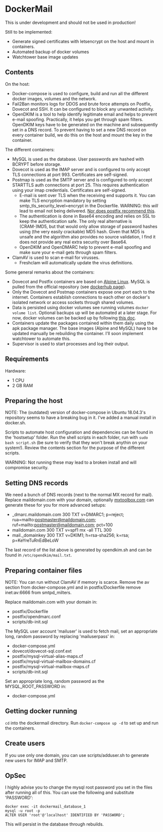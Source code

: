 # DockerMail

This is under development and should not be used in production!

Still to be implemented:
* Generate signed certificates with letsencrypt on the host and mount in containers.
* Automated backup of docker volumes
* Watchtower base image updates

## Contents

On the host:  
* Docker-compose is used to configure, build and run all the different docker images, volumes and the network.
* Fail2Ban monitors logs for DDOS and brute force attempts on Postfix, Dovecot and SSH. It can be configured to block any unwanted activity.
* OpenDKIM is a tool to help identify legitimate email and helps to prevent e-mail spoofing. Practically, it helps you get through spam filters. OpenDKIM keys have to be generated on the machine and subsequently set in a DNS record. To prevent having to set a new DNS record on every container build, we do this on the host and mount the key in the container.
  
The different containers:  
* MySQL is used as the database. User passwords are hashed with BCRYPT before storage.
* Dovecot is used as the IMAP server and is configured to only accept TLS connections at port 993. Certificates are self-signed.
* Postmap is used as the SMTP server and is configured to only accept STARTTLS auth connections at port 25. This requires authentication using your imap credentials. Certificates are self-signed.
  * E-mail is sent over TLS when the receiving end supports it. You can make TLS encryption mandatory by setting smtp_tls_security_level=encrypt in the Dockerfile. WARNING: this _will_ lead to email not being delivered. [Nor does postfix recommend this](http://www.postfix.org/postconf.5.html#smtp_tls_security_level).
  * The authentication is done in Base64 encoding and relies on SSL to keep the authentication safe. The only real alternative is (CRAM-)MD5, but that would only allow storage of password hashes using (the very easily crackable) MD5 hash. Given that MD5 is unsafe and the algorithm also provides no source validation, I find it does not provide any real extra security over Base64.
  * OpenDKIM and OpenDMARC help to prevent e-mail spoofing and make sure your e-mail gets through spam filters.
* ClamAV is used to scan e-mail for virusses.
  * Freshclam will automatically update the virus definitions.
  
Some general remarks about the containers:  
* Dovecot and Postfix containers are based on [Alpine Linux](https://www.alpinelinux.org/). MySQL is pulled from the official repository (see [dockerhub page](https://hub.docker.com/r/mysql/mysql-server)).
* Only the Dovecot and Postmap containers expose one port each to the internet. Containers establish connections to each other on docker's isolated network or access sockets through shared volumes.
* Data is persisted using docker volumes see running volumes `docker volume list`. Optional backups up will be automated at a later stage. For now, docker volumes can be backed up by following [this doc](https://docs.docker.com/storage/volumes/#backup-restore-or-migrate-data-volumes).
* Containers update the packages contained within them daily using the apk package manager. The base images (Alpine and MySQL) have to be updated manually be rebuilding the container. I'll soon implement watchtower to automate this.
* Supervisor is used to start processes and log their output.

## Requirements

Hardware:  
* 1 CPU
* 2 GB RAM

## Preparing the host

NOTE: The (outdated) version of docker-compose in Ubuntu 18.04.3's repository seems to have a breaking bug in it. I've added a manual install in docker.sh.

Scripts to automate host configuration and dependencies can be found in the 'hostsetup' folder. Run the shell scripts in each folder, run with `sudo bash script.sh` (be sure to verify that they won't break anythin on your system!). Review the contents section for the purpose of the different scripts.  
  
WARNING: Not running these may lead to a broken install and will compromise security.

## Setting DNS records

We need a bunch of DNS records (next to the normal MX record for mail). Replace maildomain.com with your domain, optionally [mxtoolbox.com](https://mxtoolbox.com/) can generate these for you for more advanced setups:  

* _dmarc.maildomain.com   300 TXT v=DMARC1; p=reject; rua=mailto:postmaster@maildomain.com; ruf=mailto:postmaster@maildomain.com; pct=100
* maildomain.com 300  TXT v=spf1 mx -all  TTL 300
* mail._domainkey 300 TXT v=DKIM1; h=rsa-sha256; k=rsa; p=KeYreTuRnEdBeLoW
  
The last record of the list above is generated by opendkim.sh and can be found in `/etc/opendkim/mail.txt`.

## Preparing container files

NOTE: You can run without ClamAV if memory is scarce. Remove the av section from docker-compose.yml and in postfix/Dockerfile remove inet:av:6666 from smtpd_milters.

Replace maildomain.com with your domain in:  
* postfix/Dockerfile
* postfix/opendmarc.conf
* scripts/db-init.sql
  
The MySQL user account 'mailuser' is used to fetch mail, set an appropriate long, random password by replacing 'mailuserpass' in:  
* docker-compose.yml
* dovecot/dovecot-sql.conf.ext
* postfix/mysql-virtual-alias-maps.cf
* postfix/mysql-virtual-mailbox-domains.cf
* postfix/mysql-virtual-mailbox-maps.cf
* scripts/db-init.sql

Set an appropriate long, random password as the MYSQL_ROOT_PASSWORD in:
* docker-compose.yml

## Getting docker running

`cd` into the dockermail directory. Run `docker-compose up -d` to set up and run the containers.

## Create users

If you use only one domain, you can use scripts/adduser.sh to generate new users for IMAP and SMTP.

## OpSec

I highly advise you to change the mysql root password you set in the files after running all of this. You can use the following and substitute 'PASSWORD':

```
docker exec -it dockermail_database_1  
mysql -u root -p
ALTER USER 'root'@'localhost' IDENTIFIED BY 'PASSWORD';
```

This will persist in the database through rebuilds.
